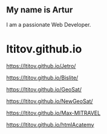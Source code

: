 <h2>My name is Artur</h2>
<p style="text-align:cente;">I am a passionate Web Developer.</p>

# ltitov.github.io

https://ltitov.github.io/Jetro/

https://ltitov.github.io/Bislite/

https://ltitov.github.io/GeoSat/

https://ltitov.github.io/NewGeoSat/

https://ltitov.github.io/Max-MITRAVEL

https://ltitov.github.io/htmlAcatemy
